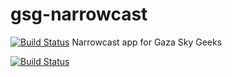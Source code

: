 # gsg-narrowcast
[![Build Status](https://travis-ci.org/FarahZaqout/gsg-narrowcast.svg?branch=master)](https://travis-ci.org/FarahZaqout/gsg-narrowcast)
Narrowcast app for Gaza Sky Geeks


[![Build Status](https://travis-ci.org/FarahZaqout/gsg-narrowcast.svg?branch=master)](https://travis-ci.org/FarahZaqout/gsg-narrowcast)
